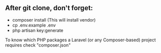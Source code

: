 ## After git clone, don't forget:
- composer install (This will install vendor)
- cp .env.example .env
- php artisan key:generate

To know which PHP packages a Laravel (or any Composer-based) project requires check "composer.json"
